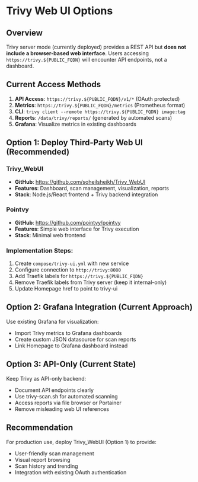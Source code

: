 # Trivy Web UI Options

## Overview

Trivy server mode (currently deployed) provides a REST API but **does not include a browser-based web interface**. Users accessing `https://trivy.${PUBLIC_FQDN}` will encounter API endpoints, not a dashboard.

## Current Access Methods

1. **API Access**: `https://trivy.${PUBLIC_FQDN}/v1/*` (OAuth protected)
2. **Metrics**: `https://trivy.${PUBLIC_FQDN}/metrics` (Prometheus format)
3. **CLI**: `trivy client --remote https://trivy.${PUBLIC_FQDN} image:tag`
4. **Reports**: `/data/trivy/reports/` (generated by automated scans)
5. **Grafana**: Visualize metrics in existing dashboards

## Option 1: Deploy Third-Party Web UI (Recommended)

### Trivy_WebUI
- **GitHub**: https://github.com/soheilsheikh/Trivy_WebUI
- **Features**: Dashboard, scan management, visualization, reports
- **Stack**: Node.js/React frontend + Trivy backend integration

### Pointvy
- **GitHub**: https://github.com/pointvy/pointvy
- **Features**: Simple web interface for Trivy execution
- **Stack**: Minimal web frontend

### Implementation Steps:
1. Create `compose/trivy-ui.yml` with new service
2. Configure connection to `http://trivy:8080`
3. Add Traefik labels for `https://trivy.${PUBLIC_FQDN}`
4. Remove Traefik labels from Trivy server (keep it internal-only)
5. Update Homepage href to point to trivy-ui

## Option 2: Grafana Integration (Current Approach)

Use existing Grafana for visualization:
- Import Trivy metrics to Grafana dashboards
- Create custom JSON datasource for scan reports
- Link Homepage to Grafana dashboard instead

## Option 3: API-Only (Current State)

Keep Trivy as API-only backend:
- Document API endpoints clearly
- Use trivy-scan.sh for automated scanning
- Access reports via file browser or Portainer
- Remove misleading web UI references

## Recommendation

For production use, deploy Trivy_WebUI (Option 1) to provide:
- User-friendly scan management
- Visual report browsing
- Scan history and trending
- Integration with existing OAuth authentication

